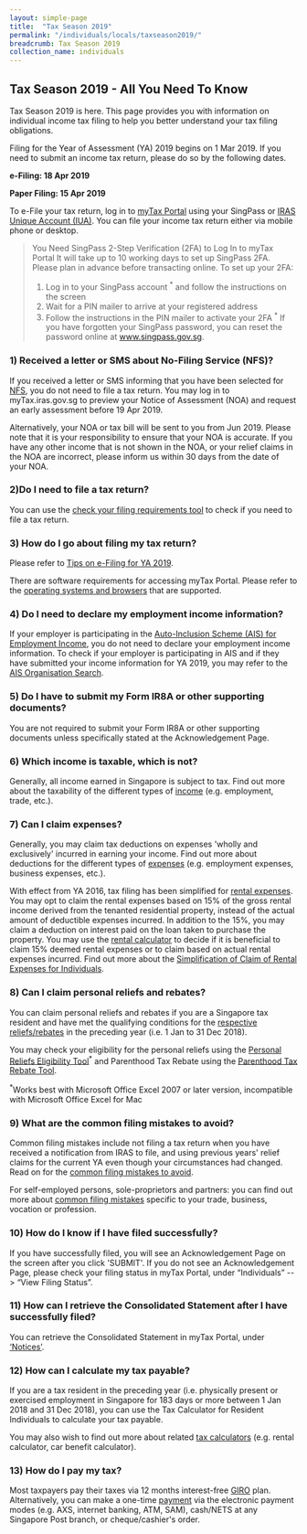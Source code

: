 ```yaml
---
layout: simple-page
title:  "Tax Season 2019"
permalink: "/individuals/locals/taxseason2019/"
breadcrumb: Tax Season 2019
collection_name: individuals
---
```

## Tax Season 2019 - All You Need To Know

Tax Season 2019 is here. This page provides you with information on individual income tax filing to help you better understand your tax filing obligations.

Filing for the Year of Assessment (YA) 2019 begins on 1 Mar 2019.
If you need to submit an income tax return, please do so by the following dates.

**e-Filing: 18 Apr 2019**

**Paper Filing: 15 Apr 2019**           

To e-File your tax return, log in to [myTax Portal](https://mytax.iras.gov.sg/ESVWeb/default.aspx) using your SingPass or [IRAS Unique Account (IUA)](https://www.iras.gov.sg/irashome/iras2fa.aspx). 
You can file your income tax return either via mobile phone or desktop.

 
> You Need SingPass 2-Step Verification (2FA) to Log In to myTax Portal
It will take up to 10 working days to set up SingPass 2FA. Please plan in advance before transacting online.
To set up your 2FA:
> 1. Log in to your SingPass account <sup>*</sup> and follow the instructions on the screen
>2. Wait for a PIN mailer to arrive at your registered address
>3. Follow the instructions in the PIN mailer to activate your 2FA
><sup>*</sup> If you have forgotten your SingPass password, you can reset the password online at www.singpass.gov.sg.
 
### 1) Received a letter or SMS about No-Filing Service (NFS)?
If you received a letter or SMS informing that you have been selected for [NFS](https://www.iras.gov.sg/IRASHome/Individuals/Locals/Filing-your-taxes/Individuals-Required-to-File-Tax/No-Filing-Service--NFS-/), you do not need to file a tax return. You may log in to myTax.iras.gov.sg to preview your Notice of Assessment (NOA) and request  an early assessment before 19 Apr 2019.

Alternatively, your NOA or tax bill will be sent to you from Jun 2019. Please note that it is your responsibility to ensure that your NOA is accurate. If you have any other income that is not shown in the NOA, or your relief claims in the NOA are incorrect, please inform us within 30 days from the date of your NOA.

### 2)Do I need to file a tax return?
 You can use the [check your filing requirements tool](https://www.iras.gov.sg/irashome/uploadedFiles/IRASHome/Individuals/Check%20your%20tax%20filing%20requirements(1)(1).xls) to check if you need to file a tax return.

### 3) How do I go about filing my tax return?
Please refer to [Tips on e-Filing for YA 2019](https://www.iras.gov.sg/irashome/e-Services/Individuals/File-Individual-Income-Tax-Form-B1-B/Tips-on-e-Filing-for-YA-2019/).

There are software requirements for accessing myTax Portal. Please refer to the [operating systems and browsers](https://www.iras.gov.sg/irashome/uploadedFiles/IRASHome/e-Services/PC%20Requirements%20and%20Technical%20Issues-R.pdf) that are supported.

### 4) Do I need to declare my employment income information?
If your employer is participating in the [Auto-Inclusion Scheme (AIS) for Employment Income](https://www.iras.gov.sg/irashome/Individuals/Locals/Getting-it-right/Other-Services/Tax-Filing-for-Employees-of-AIS-Employers/), you do not need to declare your employment income information. To check if your employer is participating in AIS and if they have submitted your income information for YA 2019, you may refer to the [AIS Organisation Search](https://mytax.iras.gov.sg/ESVWeb/default.aspx?target=ESubQueryEmployerSubStatusSearch). 

### 5) Do I have to submit my Form IR8A or other supporting documents?
You are not required to submit your Form IR8A or other supporting documents unless specifically stated at the Acknowledgement Page.

### 6) Which income is taxable, which is not?
Generally, all income earned in Singapore is subject to tax. Find out more about the taxability of the different types of [income](https://www.iras.gov.sg/irashome/Individuals/Locals/Working-Out-Your-Taxes/What-is-Taxable--What-is-Not/) (e.g. employment, trade, etc.).

### 7) Can I claim expenses?
Generally, you may claim tax deductions on expenses 'wholly and exclusively' incurred in earning your income. Find out more about deductions for the different types of [expenses](https://www.iras.gov.sg/irashome/Individuals/Locals/Working-Out-Your-Taxes/Deductions-for-Individuals--Reliefs--Expenses--Donations-/) (e.g. employment expenses, business expenses, etc.).

With effect from YA 2016, tax filing has been simplified for [rental expenses](https://www.iras.gov.sg/irashome/Individuals/Locals/Working-Out-Your-Taxes/What-is-Taxable-What-is-Not/Rental-Income-and-Expenses/). You may opt to claim the rental expenses based on 15% of the gross rental income derived from the tenanted residential property, instead of the actual amount of deductible expenses incurred. In addition to the 15%, you may claim a deduction on interest paid on the loan taken to purchase the property. You may use the [rental calculator](https://www.iras.gov.sg/irashome/uploadedFiles/IRASHome/Individuals/Rental%20calculator.xls) to decide if it is beneficial to claim 15% deemed rental expenses or to claim based on actual rental expenses incurred. Find out more about the [Simplification of Claim of Rental Expenses for Individuals](https://www.iras.gov.sg/irashome/uploadedFiles/IRASHome/e-Tax_Guides/e-Tax%20Guide_IIT_Simplification_of_Claim_of_Rental_Expenses_for_Individuals.pdf).

### 8) Can I claim personal reliefs and rebates?
You can claim personal reliefs and rebates if you are a Singapore tax resident and have met the qualifying conditions for the [respective reliefs/rebates](https://www.iras.gov.sg/irashome/Individuals/Locals/Working-Out-Your-Taxes/Deductions-for-Individuals--Reliefs--Expenses--Donations-/) in the preceding year (i.e. 1 Jan to 31 Dec 2018).

You may check your eligibility for the personal reliefs using the [Personal Reliefs Eligibility Tool](https://www.iras.gov.sg/irashome/uploadedFiles/IRASHome/Quick_Links/Copy%20of%20Personal%20Reliefs%20Eligibility%20Tool.xls)<sup>*</sup> and Parenthood Tax Rebate using the [Parenthood Tax Rebate Tool](https://www.iras.gov.sg/irashome/uploadedFiles/IRASHome/Individuals/PTR%20calculator.xls).

<sup>*</sup>Works best with Microsoft Office Excel 2007 or later version, incompatible with Microsoft Office Excel for Mac

### 9) What are the common filing mistakes to avoid?
Common filing mistakes include not filing a tax return when you have received a notification from IRAS to file, and using previous years' relief claims for the current YA even though your circumstances had changed. Read on for the [common filing mistakes to avoid](https://www.iras.gov.sg/irashome/Individuals/Locals/Filing-your-taxes/Common-Filing-Mistakes/).

For self-employed persons, sole-proprietors and partners: you can find out more about [common filing mistakes](https://www.iras.gov.sg/irashome/Businesses/Self-Employed/Filing-your-taxes/Common-Filing-Mistakes-To-Avoid/) specific to your trade, business, vocation or profession.


### 10) How do I know if I have filed successfully?
If you have successfully filed, you will see an Acknowledgement Page on the screen after you click 'SUBMIT'.  If you do not see an Acknowledgement Page, please check your filing status in myTax Portal, under “Individuals” --> “View Filing Status”.

### 11) How can I retrieve the Consolidated Statement after I have successfully filed?
 You can retrieve the Consolidated Statement in myTax Portal, under [‘Notices’](http://mytax.iras.gov.sg/ESVWeb/default.aspx?target=MPORCorrespMain&taxtype=101&toLoginSelection=true).

### 12) How can I calculate my tax payable?
If you are a tax resident in the preceding year (i.e. physically present or exercised employment in Singapore for 183 days or more between 1 Jan 2018 and 31 Dec 2018), you can use the Tax Calculator for Resident Individuals to calculate your tax payable.

You may also wish to find out more about related [tax calculators](https://www.iras.gov.sg/irashome/Quick-Links/Calculators/) (e.g. rental calculator, car benefit calculator).

### 13) How do I pay my tax?
Most taxpayers pay their taxes via 12 months interest-free [GIRO](https://www.iras.gov.sg/IRASHome/Quick-Links/Payments/Applying-for-GIRO/) plan. Alternatively, you can make a one-time [payment](https://www.iras.gov.sg/irashome/Property/Property-owners/Paying-your-taxes/How-to-Pay-Tax/) via the electronic payment modes (e.g. AXS, internet banking, ATM, SAM), cash/NETS at any Singapore Post branch, or cheque/cashier's order.
